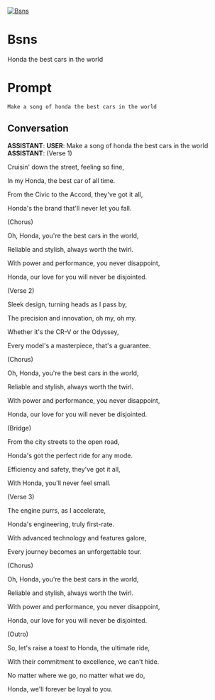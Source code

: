 
[![Bsns](https://flow-prompt-covers.s3.us-west-1.amazonaws.com/icon/Minimalist/i12.png)]()
# Bsns 
Honda the best cars in the world

# Prompt

```
Make a song of honda the best cars in the world
```

## Conversation

**ASSISTANT**: 
**USER**: Make a song of honda the best cars in the world
**ASSISTANT**: (Verse 1)

Cruisin' down the street, feeling so fine,

In my Honda, the best car of all time.

From the Civic to the Accord, they've got it all,

Honda's the brand that'll never let you fall.



(Chorus)

Oh, Honda, you're the best cars in the world,

Reliable and stylish, always worth the twirl.

With power and performance, you never disappoint,

Honda, our love for you will never be disjointed.



(Verse 2)

Sleek design, turning heads as I pass by,

The precision and innovation, oh my, oh my.

Whether it's the CR-V or the Odyssey,

Every model's a masterpiece, that's a guarantee.



(Chorus)

Oh, Honda, you're the best cars in the world,

Reliable and stylish, always worth the twirl.

With power and performance, you never disappoint,

Honda, our love for you will never be disjointed.



(Bridge)

From the city streets to the open road,

Honda's got the perfect ride for any mode.

Efficiency and safety, they've got it all,

With Honda, you'll never feel small.



(Verse 3)

The engine purrs, as I accelerate,

Honda's engineering, truly first-rate.

With advanced technology and features galore,

Every journey becomes an unforgettable tour.



(Chorus)

Oh, Honda, you're the best cars in the world,

Reliable and stylish, always worth the twirl.

With power and performance, you never disappoint,

Honda, our love for you will never be disjointed.



(Outro)

So, let's raise a toast to Honda, the ultimate ride,

With their commitment to excellence, we can't hide.

No matter where we go, no matter what we do,

Honda, we'll forever be loyal to you.


